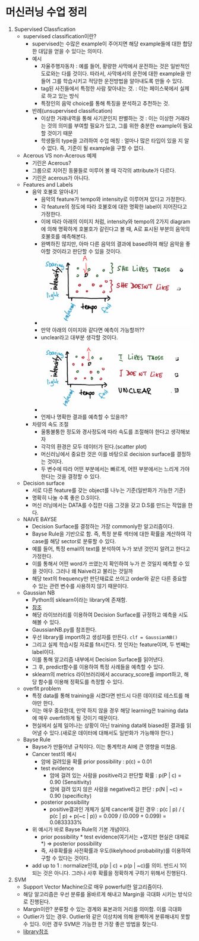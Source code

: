 머신러닝 수업 정리
=================
1. Supervised Classfication
    - supervised classification이란?
        - supervised는 수많은 example이 주어지면 해당 example들에 대한 
        합당한 대답을 얻을 수 있다는 의미다.
        - 예시
            - 자율주행자동차 : 예를 들어, 황량한 사막에서 운전하는 것은 일반적인 도로와는 다를 것이다. 따라서, 사막에서의 운전에 대한 example을 만들어 그를 학습시키고 적당한 운전방법을 알아내도록 만들 수 있다.
            - tag된 사진들에서 특정한 사람 찾아내는 것. : 이는 페이스북에서 실제로 하고 있는 방식
            - 특정인의 음악 choice를 통해 특징을 분석하고 추천하는 것.
        - 반례(unsupervised classification)
            - 이상한 거래내역을 통해 사기꾼인지 판별하는 것 : 이는 이상한 거래라는 것의 의미를 부여할 필요가 있고, 그를 위한 충분한 example이 필요할 것이기 때문
            - 학생들의 type을 고려하여 수업 매칭 : 얼마나 많은 타입이 있을 지 알 수 없다. 즉, 기준이 될 example을 구할 수 없다.
    - Acerous VS non-Acerous 예제
        - 기린은  Acerous?
        - 그룹으로 지어진 동물들로 미루어 볼 때 각각의
attribute가 다르다. 
        - 기린은 acerous가 아니다.
    - Features and Labels
        - 음악 호불호 알아내기
            - 음악의 feature가 tempo와 intensity로 이루어져 있다고 가정한다.
            - 각 feature의 정도에 따라 호불호에 대한 명확한 label이 지어진다고 가정한다.
            - 이에 따라 아래의 이미지 처럼, intensity와 tempo의 2가지 diagram에 의해 명확하게 호불호가 갈린다고 볼 때, A로 표시된 부분의 음악의 호불호를 예측해본다.
            - 완벽하진 않지만, 아마 다른 음악의 결과에 based하여 해당 음악을 좋아할 것이라고 판단할 수 있을 것이다.
            - ![Alt text](./images/supervised_music.PNG)
            - 만약 아래의 이미지와 같다면 예측이 가능할까??
            - unclear라고 대부분 생각할 것이다.
            - ![Alt text](./images/supervised_music2.PNG)
            - 언제나 명확한 결과를 예측할 수 있을까?
        - 차량의 속도 조절
            - 울퉁불퉁한 정도와 경사정도에 따라 속도를 조절해야 한다고 생각해보자
            - 각각의 환경은 모두 데이터가 된다.(scatter plot)
            - 머신러닝에서 중요한 것은 이를 바탕으로 decision surface를 결정하는 것이다.
            - 두 변수에 따라 어떤 부분에서는 빠르게, 어떤 부분에서는 느리게 가야한다는 것을 결정할 수 있다.
    - Decision surface
        - 서로 다른 feature를 갖는 object를 나누는 기준(일반화가 가능한 기준)
        - 명확히 나눌 수록 좋은 D.S이다.
        - 머신 러닝에서는 DATA를 수집한 다음 그것을 갖고 D.S를 만드는 작업을 한다.
    - NAIVE BAYSE
        - Decision Surface를 결정하는 가장 commonly한 알고리즘이다.
        - Bayse Rule을 기반으로 함. 즉, 특정 분류 섹터에 대한 확률을 계산하여 각 case를 해당 sector로 분류할 수 있다.
        - 예를 들어, 특정 email의 text를 분석하여 누가 보낸 것인지 알려고 한다고 가정한다.
        - 이를 통해서 어떤 word가 쓰였는지 확인하여 누가 쓴 것일지 예측할 수 있을 것이다. 그러나 왜 Naive라고 불리는 것일까
        - 해당 text의 frequency만 판단재료로 쓰이고 order와 같은 다른 중요할 수 있는 관련 변수를 사용하지 않기 때문이다.
    - Gaussian NB
        - Python의 sklearn이라는 library에 존재함.
        - <a href="http://scikit-learn.org/stable/modules/generated/sklearn.naive_bayes.GaussianNB.html">참조</a>
        - 해당 라이브러리를 이용하여 Decision Surface를 규정하고 예측을 시도해볼 수 있다.
        - GaussianNB.py를 참조한다.
        - 우선 library를 import하고 생성자를 만든다. `clf = GaussianNB()`
        - 그리고 실제 학습시킬 자료를 fit시킨다. 첫 인자는 feature이며, 두 번째는 label이다.
        - 이를 통해 알고리즘 내부에서 Decision Surface를 읽어낸다.
        - 그 후, predict함수를 이용하여 특정 사례들을 예측할 수 있다.
        - sklearn의 metrics 라이브러리에서 accuracy_score를 import하고, 해당 함수를 이용해 정확도를 측정할 수 있다.
    - overfit problem
        - 특정 data를 통해 training을 시켰다면 반드시 다른 데이터로 테스트를 해야만 한다.
        - 이는 매우 중요한데, 만약 하지 않을 경우 해당 learning은 training data에 매우 overfit하게 될 것이기 때문이다.
        - 현실에서 실제 일어나는 상황이 아닌 training data에 biased된 결과를 읽어낼 수 있다.(새로운 데이터에 대해서도 일반화가 가능해야 한다.)
    - Bayse Rule
        - Bayse가 만들어낸 규칙이다. 이는 통계학과 AI에 큰 영향을 미쳤음.
        - Cancer test의 예시
            - 암에 걸려있을 확률 prior possibility : p(c) = 0.01
            - test evidence
                - 암에 걸려 있는 사람을 positive라고 판단할 확률 : p(P | c) = 0.90 (Sensitivity)
                - 암에 걸려 있지 않은 사람을 negative라고 판단 : p(N | ~c) = 0.90 (specificity)
            - posterior possibility
                - positive결과인 개체가 실제 cancer에 걸린 경우 : p(c | p) / { p(c | p) + p(~c | p)} = 0.009 / (0.009 + 0.099) = 0.0833333%
        - 위 예시가 바로 Bayse Rule의 기본 개념이다.
            - prior possibility * test evidence(여기서는 +였지만 현실은 대체로 *) => posterior possibility
            - 즉, 사후확률을 사전확률과 우도(likelyhood probability)를 이용하여 구할 수 있다는 것이다.
        - add up to 1 : normalize인데, p(p | c) + p(p | ~c)를 의미. 반드시 1이 되는 것은 아니다. 그러나 사후 확률을 정확하게 구하기 위해서 진행된다.
2. SVM
    - Support Vector Machine으로 매우 powerful한 알고리즘이다.
    - 해당 알고리즘은 우선 분류를 올바르게 해내고 Margin을 극대화 시키는 방식으로 진행된다.
    - Margin이란? 분류할 수 있는 경계와 표본과의 거리를 의미함. 이를 극대화
    - Outlier가 있는 경우. Outlier와 같은 이상치에 의해 완벽하게 분류해내지 못할 수 있다. 이런 경우 SVM은 가능한 한 가장 좋은 방법을 찾는다.
    - <a href="http://scikit-learn.org/stable/modules/generated/sklearn.svm.SVC.html">library참조</a>